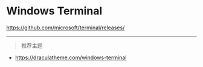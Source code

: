 # Windows Terminal

https://github.com/microsoft/terminal/releases/

---

>推荐主题

- https://draculatheme.com/windows-terminal